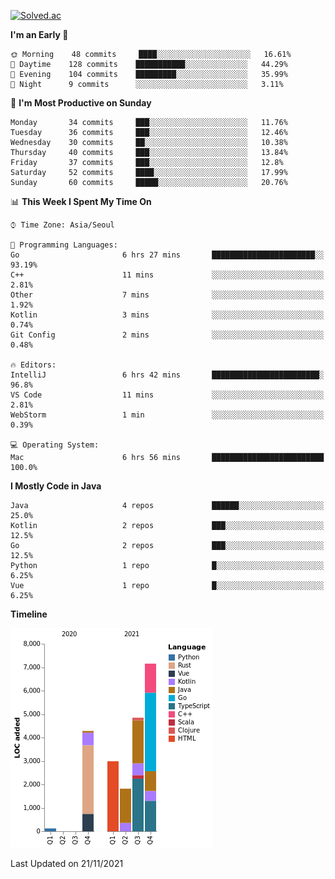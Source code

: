 [![Solved.ac](http://mazassumnida.wtf/api/v2/generate_badge?boj=kuckjwi)](https://solved.ac/kuckjwi)
<!--START_SECTION:waka-->
**I'm an Early 🐤** 

```text
🌞 Morning    48 commits     ████░░░░░░░░░░░░░░░░░░░░░   16.61% 
🌆 Daytime    128 commits    ███████████░░░░░░░░░░░░░░   44.29% 
🌃 Evening    104 commits    █████████░░░░░░░░░░░░░░░░   35.99% 
🌙 Night      9 commits      ░░░░░░░░░░░░░░░░░░░░░░░░░   3.11%

```
📅 **I'm Most Productive on Sunday** 

```text
Monday       34 commits     ███░░░░░░░░░░░░░░░░░░░░░░   11.76% 
Tuesday      36 commits     ███░░░░░░░░░░░░░░░░░░░░░░   12.46% 
Wednesday    30 commits     ██░░░░░░░░░░░░░░░░░░░░░░░   10.38% 
Thursday     40 commits     ███░░░░░░░░░░░░░░░░░░░░░░   13.84% 
Friday       37 commits     ███░░░░░░░░░░░░░░░░░░░░░░   12.8% 
Saturday     52 commits     ████░░░░░░░░░░░░░░░░░░░░░   17.99% 
Sunday       60 commits     █████░░░░░░░░░░░░░░░░░░░░   20.76%

```


📊 **This Week I Spent My Time On** 

```text
⌚︎ Time Zone: Asia/Seoul

💬 Programming Languages: 
Go                       6 hrs 27 mins       ███████████████████████░░   93.19% 
C++                      11 mins             ░░░░░░░░░░░░░░░░░░░░░░░░░   2.81% 
Other                    7 mins              ░░░░░░░░░░░░░░░░░░░░░░░░░   1.92% 
Kotlin                   3 mins              ░░░░░░░░░░░░░░░░░░░░░░░░░   0.74% 
Git Config               2 mins              ░░░░░░░░░░░░░░░░░░░░░░░░░   0.48%

🔥 Editors: 
IntelliJ                 6 hrs 42 mins       ████████████████████████░   96.8% 
VS Code                  11 mins             ░░░░░░░░░░░░░░░░░░░░░░░░░   2.81% 
WebStorm                 1 min               ░░░░░░░░░░░░░░░░░░░░░░░░░   0.39%

💻 Operating System: 
Mac                      6 hrs 56 mins       █████████████████████████   100.0%

```

**I Mostly Code in Java** 

```text
Java                     4 repos             ██████░░░░░░░░░░░░░░░░░░░   25.0% 
Kotlin                   2 repos             ███░░░░░░░░░░░░░░░░░░░░░░   12.5% 
Go                       2 repos             ███░░░░░░░░░░░░░░░░░░░░░░   12.5% 
Python                   1 repo              █░░░░░░░░░░░░░░░░░░░░░░░░   6.25% 
Vue                      1 repo              █░░░░░░░░░░░░░░░░░░░░░░░░   6.25%

```


**Timeline**

![Chart not found](https://raw.githubusercontent.com/kuckjwi0928/kuckjwi0928/master/charts/bar_graph.png) 


 Last Updated on 21/11/2021
<!--END_SECTION:waka-->

